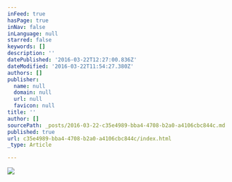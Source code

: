 ```yaml
---
inFeed: true
hasPage: true
inNav: false
inLanguage: null
starred: false
keywords: []
description: ''
datePublished: '2016-03-22T12:27:00.836Z'
dateModified: '2016-03-22T11:54:27.380Z'
authors: []
publisher:
  name: null
  domain: null
  url: null
  favicon: null
title: ''
author: []
sourcePath: _posts/2016-03-22-c35e4989-bba4-4708-b2a0-a4106cbc844c.md
published: true
url: c35e4989-bba4-4708-b2a0-a4106cbc844c/index.html
_type: Article

---
```

![](https://the-grid-user-content.s3-us-west-2.amazonaws.com/a617afc5-b73c-4702-89c0-696dc0230d2b.jpg)